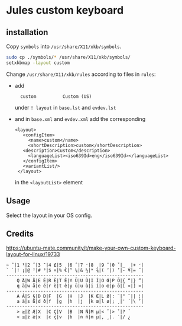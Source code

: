 # Jules custom keyboard

## installation

Copy `symbols` into `/usr/share/X11/xkb/symbols`.

```.bash
sudo cp ./symbols/* /usr/share/X11/xkb/symbols/
setxkbmap -layout custom
```

Change `/usr/share/X11/xkb/rules` according to files in `rules`:
 * add 
   
   ```
     custom          Custom (US)
   ```

    under `! layout` in `base.lst` and `evdev.lst`
 * and in `base.xml` and `evdev.xml` add the corresponding

   ```
   <layout>
      <configItem>
        <name>custom</name>
        <shortDescription>custom</shortDescription>
	  <description>Custom</description>
        <languageList><iso639Id>eng</iso639Id></languageList>
      </configItem>
      <variantList/>
    </layout>
   ```
   
   in the `<layoutList>` element


## Usage

Select the layout in your OS config.

## Credits

<https://ubuntu-mate.community/t/make-your-own-custom-keyboard-layout-for-linux/19733>

```
~ ̃ |1 ¹|2 ̋ |3 ̄ |4 £|5 ¸|6 ̂ |7 ̛|8 ̨ |9 ̆ |0 ̊ |_ ̣ |+ ̛|
` ̀ |! ¡|@ ²|# ³|$ ¤|% €|^ ¼|& ½|* ¾|( ‘|) ’|- ¥|= ̋ |
----------------------------------------------------
    Q Ä|W Å|E É|R È|T Ê|Y Ü|U Ù|I Í|O Œ|P Ö|{ “|} ”|
    q ä|w å|e é|r è|t ê|y ü|u ù|i í|o œ|p ö|[ «|] »|
----------------------------------------------------
    A À|S §|D Ð|F  |G  |H  |J  |K Œ|L Ø|: ̈ |" ̈ || ¦|
    a à|s ß|d ð|f  |g  |h  |j  |k œ|l ø|; ̨ |' ́ |\ ’|
----------------------------------------------------
    > ≥|Z Æ|X  |C Ç|V  |B  |N Ñ|M µ|< ̌ |> ̌ |? ̉ 
    < ≤|z æ|x  |c ç|v  |b  |n ñ|m µ|, ̧ |. ̇ |/ ¿
```